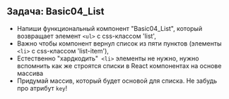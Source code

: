 ## Задача: Basic04_List
- Напиши функциональный компонент "Basic04_List", который возвращает элемент `<ul>` с css-классом 'list', 
- Важно чтобы компонент вернул список из пяти пунктов (элементы `<li>` c css-классом 'list-item'),
- Естественно "хардкодить"` <li>` элементы не нужно, нужно вспомнить как же строятся списки в React компонентах на основе массива
- Придумай массив, который будет основой для списка. Не забудь про атрибут `key`!
